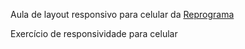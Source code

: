 Aula de layout responsivo para celular da [Reprograma](https://github.com/reprograma)

Exercício de responsividade para celular
